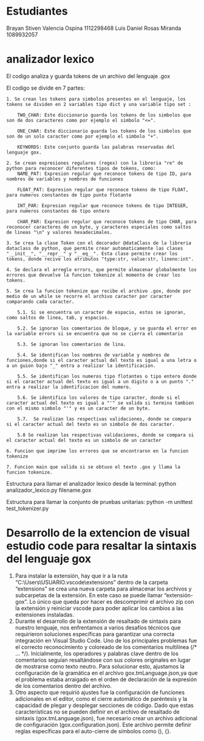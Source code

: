 # Estudiantes
Brayan Stiven Valencia Ospina  1112298468
Luis Daniel Rosas Miranda      1089932057

# analizador lexico
El codigo analiza y guarda tokens de un archivo del lenguaje .gox

El codigo se divide en 7 partes:

    1. Se crean los tokens para simbolos presentes en el lenguaje, los tokens se dividen en 2 variables tipo dict y una variable tipo set :

        TWO_CHAR: Este diccionario guarda los tokens de los simbolos que son de dos caracteres como por ejemplo el simbolo "<=".

        ONE_CHAR: Este diccionario guarda los tokens de los simbolos que son de un solo caracter como por ejemplo el simbolo "+".

        KEYWORDS: Este conjunto guarda las palabras reservadas del lenguaje gox.
    
    2. Se crean expresiones regulares (regex) con la libreria "re" de python para reconocer diferentes tipos de tokens, como:
        NAME_PAT: Expresion regular que reconoce tokens de tipo ID, para nombres de variables y nombres de funciones

        FLOAT_PAT: Expresion regular que reconoce tokens de tipo FLOAT, para numeros constantes de tipo punto flotante

        INT_PAR: Expresion regular que reconoce tokens de tipo INTEGER, para numeros constantes de tipo entero

        CHAR_PAR: Expresion regular que reconoce tokens de tipo CHAR, para reconocer caracteres de un byte, y caracteres especiales como saltos de lineas "\n" y valores hexadecimales.

    3. Se crea la clase Token con el decorador @dataClass de la libreria dataclass de python, que permite crear automaticamente las clases "__init__", "__repr__" y "__eq__". Esta clase permite crear los tokens, donde recive los atributos "type:str, value:str, lineno:int".

    4. Se declara el arreglo errors, que permite almacenar globalmente los errores que devuelve la funcion tokenize al momento de crear los tokens.

    5. Se crea la funcion tokenize que recibe el archivo .gox, donde por medio de un while se recorre el archivo caracter por caracter comparando cada caracter.

        5.1. Si se encuentra un caracter de espacio, estos se ignoran, como saltos de linea, tab, y espacios.

        5.2. Se ignoran los comentarios de bloque, y se guarda el error en la variable errors si se encuentra que no se cierra el comentario

        5.3. Se ignoran los comentarios de lina.

        5.4. Se identifican los nombres de variable y nombres de funciones,donde si el caracter actual del texto es igual a una letra o a un guion bajo "_" entra a realizar la identificacion.

        5.5. Se identifican los numeros tipo flotantes o tipo entero donde si el caracter actual del texto es igual a un digito o a un punto "." entra a realizar la identificacion del numero.

        5.6. Se identifica los valores de tipo caracter, donde si el caracter actual del texto es igual a "'" se valida si termina tambien con el mismo simbolo "'" y es un caracter de un byte. 

        5.7.  Se realizan las respectivas validaciones, donde se compara si el caracter actual del texto es un simbolo de dos caracter.

        5.8 Se realizan las respectivas validaciones, donde se compara si el caracter actual del texto es un simbolo de un caracter

    6. Funcion que imprime los errores que se encontraron en la funcion tokenize

    7. Funcion main que valida si se obtuvo el texto .gox y llama la funcion tokenize.

Estructura para llamar el analizador lexico desde la terminal:
    python analizador_lexico.py filename.gox

Estructura para llamar la conjunto de pruebas unitarias:
    python -m unittest test_tokenizer.py

# Desarrollo de la extencion de visual estudio code para resaltar la sintaxis del lenguaje gox

1. Para instalar la extensión, hay que ir a la ruta “C:\Users\USUARIO\.vscode\extensions” dentro de la carpeta “extensions” se crea una nueva carpeta para almacenar los archivos y subcarpetas de la extensión. En este caso se puede llamar “extensión-gox”. Lo único que queda por hacer es descomprimir el archivo zip con la extensión y reiniciar vscode para poder aplicar los cambios a las extensiones instaladas.
2. Durante el desarrollo de la extensión de resaltado de sintaxis para nuestro lenguaje, nos enfrentamos a varios desafíos técnicos que requirieron soluciones específicas para garantizar una correcta integración en Visual Studio Code.
Uno de los principales problemas fue el correcto reconocimiento y coloreado de los comentarios multilínea (/* ... */). Inicialmente, los operadores y palabras clave dentro de los comentarios seguían resaltándose con sus colores originales en lugar de mostrarse como texto neutro. Para solucionar esto, ajustamos la configuración de la gramática en el archivo gox.tmLanguage.json,ya que el problema estaba arraigado en el orden de declaración de la expresión de los comentarios dentro del archivo.
3. Otro aspecto que requirió ajustes fue la configuración de funciones adicionales en el editor, como el cierre automático de paréntesis y la capacidad de plegar y desplegar secciones de código. Dado que estas características no se pueden definir en el archivo de resaltado de sintaxis (gox.tmLanguage.json), fue necesario crear un archivo adicional de configuración (gox.configuration.json). Este archivo permite definir reglas específicas para el auto-cierre de símbolos como (), {}.
